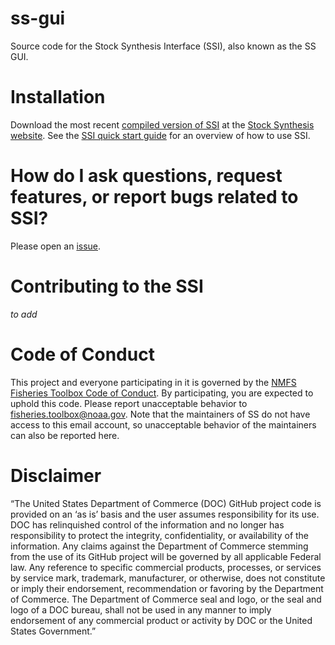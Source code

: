 # ss-gui

Source code for the Stock Synthesis Interface (SSI), also known as the SS GUI.

# Installation

Download the most recent [compiled version of SSI](https://vlab.ncep.noaa.gov/web/stock-synthesis/document-library/-/document_library/0LmuycloZeIt/view/5042951) at the [Stock Synthesis website](https://vlab.ncep.noaa.gov/web/stock-synthesis). See the [SSI quick start guide](https://vlab.ncep.noaa.gov/web/stock-synthesis/document-library/-/document_library/0LmuycloZeIt/view_file/9468544) for an overview of how to use SSI.

# How do I ask questions, request features, or report bugs related to SSI?

Please open an [issue](https://github.com/nmfs-stock-synthesis/ss-gui/issues).

# Contributing to the SSI
*to add*

# Code of Conduct
This project and everyone participating in it is governed by the [NMFS Fisheries Toolbox Code of Conduct](https://github.com/nmfs-fish-tools/Resources/blob/master/CODE_OF_CONDUCT.md). By participating, you are expected to uphold this code. Please report unacceptable behavior to [fisheries.toolbox@noaa.gov](mailto:fisheries.toolbox@noaa.gov). Note that the maintainers of SS do not have access to this email account, so unacceptable behavior of the maintainers can also be reported here.

# Disclaimer

“The United States Department of Commerce (DOC) GitHub project code is provided 
on an ‘as is’ basis and the user assumes responsibility for its use. DOC has 
relinquished control of the information and no longer has responsibility to 
protect the integrity, confidentiality, or availability of the information. Any 
claims against the Department of Commerce stemming from the use of its GitHub 
project will be governed by all applicable Federal law. Any reference to 
specific commercial products, processes, or services by service mark, trademark,
manufacturer, or otherwise, does not constitute or imply their endorsement,
recommendation or favoring by the Department of Commerce. The Department of 
Commerce seal and logo, or the seal and logo of a DOC bureau, shall not be used 
in any manner to imply endorsement of any commercial product or activity by DOC
or the United States Government.”
